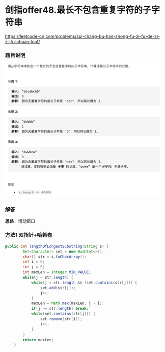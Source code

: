 # 剑指offer48.最长不包含重复字符的子字符串

https://leetcode-cn.com/problems/zui-chang-bu-han-zhong-fu-zi-fu-de-zi-zi-fu-chuan-lcof/



### 题目说明

![image-20210311105142634](img/image-20210311105142634.png)



### 解答

**思路**：滑动窗口



### 方法1 双指针+哈希表

```java
public int lengthOfLongestSubstring(String s) {
        Set<Character> set = new HashSet<>();
        char[] str = s.toCharArray();
        int i = 0;
        int j = 0;
        int maxLen = Integer.MIN_VALUE;
        while(j < str.length) {
            while(j < str.length && !set.contains(str[j])) {
                set.add(str[j]);
                j++;
            }
            maxLen = Math.max(maxLen, j - i);
            if(j >= str.length) break;
            while(set.contains(str[j])) {
                set.remove(str[i]);
                i++;
            }
        }
        return maxLen;
    }
```



